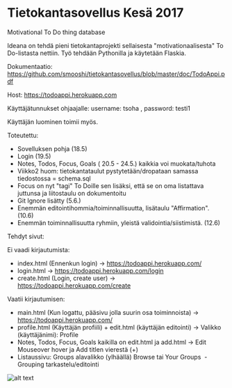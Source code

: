 # Tietokantasovellus Kesä 2017
Motivational To Do thing database

Ideana on tehdä pieni tietokantaprojekti sellaisesta "motivationaalisesta" To Do-listasta nettiin. Työ tehdään Pythonilla ja käytetään Flaskia.

Dokumentaatio: https://github.com/smooshi/tietokantasovellus/blob/master/doc/TodoAppi.pdf

Host: https://todoappi.herokuapp.com

Käyttäjätunnukset ohjaajalle: username: tsoha , password: testi1

Käyttäjän luominen toimii myös.

Toteutettu:
  - Sovelluksen pohja (18.5)
  - Login (19.5)
  - Notes, Todos, Focus, Goals ( 20.5 - 24.5.) kaikkia voi muokata/tuhota
  - Viikko2 huom: tietokantataulut pystytetään/dropataan samassa tiedostossa = schema.sql
  - Focus on nyt "tagi" To Doille sen lisäksi, että se on oma listattava juttunsa ja liitostaulu on dokumentoitu
  - Git Ignore lisätty (5.6.)
  - Enemmän editointihommia/toiminnallisuutta, lisätaulu "Affirmation". (10.6)
  - Enemmän toiminnallisuutta ryhmiin, yleistä validointia/siistimistä. (12.6)

Tehdyt sivut:

Ei vaadi kirjautumista:
  - index.html (Ennenkun login) -> https://todoappi.herokuapp.com/
  - login.html -> https://todoappi.herokuapp.com/login
  - create.html (Login, create user) -> https://todoappi.herokuapp.com/create
  
Vaatii kirjautumisen:
  - main.html (Kun logattu, pääsivu jolla suurin osa toiminnoista) -> https://todoappi.herokuapp.com/
  - profile.html (Käyttäjän profiili) + edit.html (käyttäjän editointi) -> Valikko (käyttäjänimi): Profile
  - Notes, Todos, Focus, Goals kaikilla on edit.html ja add.html -> Edit Mouseover hover ja Add titlen vierestä (+) 
  - Listaussivu: Groups alavalikko (ylhäällä) Browse tai Your Groups
  - Grouping tarkastelu/editointi


![alt text](https://img.devrant.io/devrant/rant/r_587474_71JRh.jpg)
